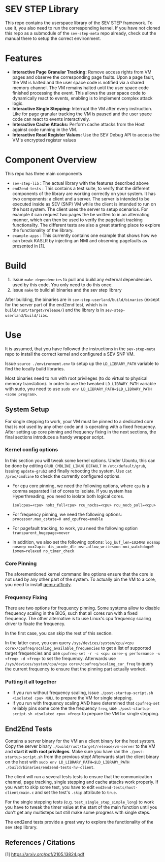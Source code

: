 # SEV STEP Library
This repo contains the userspace library of the SEV STEP framework. To use it, you also need to run
the corresponding kernel. If you have not cloned this repo as a submodule of the `sev-step-meta` repo already, check out the manual there to setup the correct environment.

# Features
- **Interactive Page Granular Tracking:** Remove access rights from VM pages and observe the corresponding page faults. Upon a page fault, the VM is halted and the user space code is notified via a shared memory channel. The VM remains halted until the user space code finished processing the event. This allows the user space code to dynamically react to events, enabling is to implement complex attack logic.
- **Interactive Single Stepping:** Interrupt the VM after every instruction. Like for page granular tracking the VM is paused and the user space code can react to events interactively.
- **Interactive Cache Attacks:** Perform cache attacks from the Host against code running in the VM.
- **Interactive Read Register Values:** Use the SEV Debug API to access the VM's encrypted register values



# Component Overview
This repo has three main components
- `sev-step-lib`  : The actual library with the features described above
- `end2end-tests` : This contains a test suite, to verify that the different components of the library are working correctly on your system. It has two components: a client and a server. The server is intended to be executed inside as SEV (SNP) VM while the client is intended to run on the host system. The client uses the server to setup scenarios. For example it can request two pages the be written to in an alternating manner, which can then be used to verify the pagefault tracking functionality. The different tests are also a great starting place to explore the functionality of the library.
- `example-apps` : This currently contains one example that shows how we can break KASLR by injecting an NMI and observing pagefaults as presented in [1].




# Build
1) Issue `make dependencies` to pull and build any external dependencies used by this code. You only need to do this once.
2) Issue `make` to build all binaries and the sev step library

After building, the binaries are in `sev-step-userland/build/binaries` (except for the server part of the end2end test, which is in `build/rust/target/release/`) and the library is in `sev-step-userland/build/libs`.

# Use
It is assumed, that you have followed the instructions in the `sev-step-meta` repo to install the correct kernel and configured a SEV SNP VM.

 Issue `source ./environment.env` to setup up the `LD_LIBRARY_PATH` variable to find the locally build libraries.
 
 Most binaries need to run with root privileges (to do virtual to physical memory translation). In order to use the tweaked `LD_LIBRARY_PATH` variable with sudo, you need to use `sudo env LD_LIBRARY_PATH=$LD_LIBRARY_PATH <some program>`.

## System Setup
For single stepping to work, your VM must be pinned to a dedicated core that is not used by any other code and is operating with a fixed
frequency. After setting up core pinning and frequency fixing in the next sections, the final sections introduces a handy wrapper script.

### Kernel config options
In this section you will tweak some kernel options.
Under Ubuntu, this can be done by editing
`GRUB_CMDLINE_LINUX_DEFAULT` in `/etc/default/grub`, issuing `update-grub2` and finally rebooting the system.
Use `cat /proc/cmdline` to check the currently configured options.


- For cpu core pinning, we need the following options, where `cpu` is a comma separated list of cores to isolate. If you system has Hyperthreading, you need to isolate both logical cores.

    `isolcpus=<cpu> nohz_full<cpu> rcu_nocbs=<cpu> rcu_nocb_poll=<cpu>`

- For frequency pinning, we need the following options:
    `processor.max_cstate=0 amd_cpufreq=enable`

- For pagefault tracking, to work, you need the following option
 `transparent_hugepage=never`

- In addition, we also set the following options:
    `log_buf_len=1024MB nosmap nosmep nox2apic dis_ucode_dlr msr.allow_writes=on nmi_watchdog=0 iomem=relaxed no_timer_check`

### Core Pinning
The aforementioned kernel command line options ensure that the core is not used by any other part of the system. To actually pin the VM to a core, you need to install [qemu-affinity](https://github.com/zegelin/qemu-affinity).
### Frequency Fixing
There are two options for frequency pinning. Some systems allow to disable frequency scaling in the BIOS, such that all cores
run with a fixed frequency. The other alternative is to use Linux's cpu frequency scaling driver to fixate the frequency. 

In the first case, you can skip the rest of this section.

In the latter case, you can query `/sys/devices/system/cpu/<cpu core>/cpufreq/scaling_available_frequencies` to get a list of supported
target frequencies and use `cpufreq-set -r -c <cpu core>-g performance -u <freq> -d <freq>` to set the frequency. Afterwards use
`/sys/devices/system/cpu/<cpu core>/cpufreq/scaling_cur_freq` to query the current frequency to ensure that the pinning part actually worked.

### Putting it all together
- If you run without frequency scaling, issue `./post-startup-script.sh <isolated cpu> NULL` to prepare the VM for single stepping.
- If you run with frequency scaling AND have determined that `cpufreq-set` reliably pins some core the the frequency `freq`, use
`./post-startup-script.sh <isolated cpu> <freq>` to prepare the VM for single stepping.

## End2End Tests

Contains a server binary for the VM an a client binary for the host system.
Copy the server binary `./build/rust/target/release/vm-server` to the VM and **start it with root privileges**.
Make sure you have ran the `./post-startup-script.sh` from the previous step!
Afterwards start the client binary on the host with `sudo env LD_LIBRARY_PATH=$LD_LIBRARY_PATH ./build/binaries/end2end-tests-hv-client`.

The client will run a several tests  tests to ensure that the communication channel, page tracking, single stepping and cache attacks work properly.
If you want to skip some test, you have to edit `end2end-tests/host-client/main.c` and set the test's `.skip` attribute to `true`.

For the single stepping tests (e.g. `test_single_step_simple_long`) to work
you have to tweak the timer value at the start of the main function until you don't get any multisteps but still make some progress with single steps.

The end2end tests provide a great way to explore the functionality of the sev step library.

## References / Citations

[1] https://arxiv.org/pdf/2105.13824.pdf